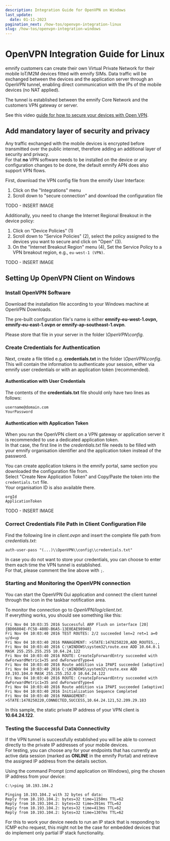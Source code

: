 ```yaml
---
description: Integration Guide for OpenVPN on Windows
last_update: 
  date: 01-11-2023
pagination_next: /how-tos/openvpn-integration-linux
slug: /how-tos/openvpn-integration-windows
---
```


# OpenVPN Integration Guide for Linux

emnify customers can create their own Virtual Private Network for their mobile IoT/M2M devices fitted with emnify SIMs.
Data traffic will be exchanged between the devices and the application server through an OpenVPN tunnel, enabling direct communication with the IPs of the mobile devices (no NAT applied).

The tunnel is established between the emnify Core Network and the customers VPN gateway or server.

See this video [guide for how to secure your devices with Open VPN](https://www.youtube.com/watch?v=yt44fJpfkQ4).

## Add mandatory layer of security and privacy

Any traffic exchanged with the mobile devices is encrypted before transmitted over the public internet, therefore adding an additional layer of security and privacy.  
For that **no** VPN software needs to be installed on the device or any configuration changes to be done, the default emnify APN does also support VPN flows.  

First, download the VPN config file from the emnify User Interface:

1. Click on the "Integrations" menu  
2. Scroll down to "secure connection" and download the configuration file  

TODO - INSERT IMAGE

Additionally, you need to change the Internet Regional Breakout in the device policy:

1. Click on "Device Policies" (1)  
2. Scroll down to "Service Policies" (2), select the policy assigned to the devices you want to secure and click on "Open" (3).  
3. On the "Internet Breakout Region" menu (4), Set the Service Policy to a VPN breakout region, e.g., `eu-west-1 (VPN)`.  

TODO - INSERT IMAGE

## Setting Up OpenVPN Client on Windows

### Install OpenVPN Software

Download the installation file according to your Windows machine at OpenVPN Downloads.  

The pre-built configuration file's name is either **emnify-eu-west-1.ovpn, emnify-eu-east-1.ovpn or emnify-ap-southeast-1.ovpn**.  

Please store that file in your server in the folder _\OpenVPN\config_.  

### Create Credentials for Authentication

Next, create a file titled e.g. **credentials.txt** in the folder _\OpenVPN\config_.  
This will contain the information to authenticate your session, either via emnify user credentials or with an application token (recommended).  

#### Authentication with User Credentials

The contents of the **credentials.txt** file should only have two lines as follows:

```
username@domain.com
YourPassword
```


#### Authentication with Application Token

When you run the OpenVPN client on a VPN gateway or application server it is recommended to use a dedicated application token.  
In that case, the first line in the *credentials.txt* file needs to be filled with your emnify organisation identifier and the application token instead of the password.  

You can create application tokens in the emnify portal, same section you downloaded the configuration file from.  
Select "Create New Application Token" and Copy/Paste the token into the `credentials.txt` file.  
Your organisation ID is also available there.  

```
orgId
ApplicationToken
```

TODO - INSERT IMAGE

### Correct Credentials File Path in Client Configuration File

Find the following line in *client.ovpn* and insert the complete file path from *credentials.txt*:  

```
auth-user-pass "(...)\\OpenVPN\\config\\credentials.txt"
```

In case you do not want to store your credentials, you can choose to enter them each time the VPN tunnel is established.  
For that, please comment the line above with `;`.  

### Starting and Monitoring the OpenVPN connection

You can start the OpenVPN Gui application and connect the client tunnel through the icon in the taskbar notification area.  

To monitor the connection go to _OpenVPN/log/client.txt_.  
If everything works, you should see something like this:

```
Fri Nov 04 10:03:35 2016 Successful ARP Flush on interface [20] {BD06804E-FC58-480D-B6A5-13E0EAE98940}
Fri Nov 04 10:03:40 2016 TEST ROUTES: 2/2 succeeded len=2 ret=1 a=0 u/d=up
Fri Nov 04 10:03:40 2016 MANAGEMENT: >STATE:1478250220,ADD_ROUTES,,,
Fri Nov 04 10:03:40 2016 C:\WINDOWS\system32\route.exe ADD 10.64.0.1 MASK 255.255.255.255 10.64.24.122
Fri Nov 04 10:03:40 2016 ROUTE: CreateIpForwardEntry succeeded with dwForwardMetric1=35 and dwForwardType=4
Fri Nov 04 10:03:40 2016 Route addition via IPAPI succeeded [adaptive]
Fri Nov 04 10:03:40 2016 C:\WINDOWS\system32\route.exe ADD 10.193.104.0 MASK 255.255.252.0 10.64.24.122
Fri Nov 04 10:03:40 2016 ROUTE: CreateIpForwardEntry succeeded with dwForwardMetric1=35 and dwForwardType=4
Fri Nov 04 10:03:40 2016 Route addition via IPAPI succeeded [adaptive]
Fri Nov 04 10:03:40 2016 Initialization Sequence Completed
Fri Nov 04 10:03:40 2016 MANAGEMENT: >STATE:1478250220,CONNECTED,SUCCESS,10.64.24.121,52.209.29.183
```

In this sample, the static private IP address of your VPN client is **10.64.24.122**.  

### Testing the Successful Data Connectivity

If the VPN tunnel is successfully established you will be able to connect directly to the private IP addresses of your mobile devices.  
For testing, you can choose any for your endpoints that has currently an active data session (marked as **ONLINE** in the emnify Portal) and retrieve the assigned IP address from the details section.  

Using the command Prompt (_cmd_ application on Windows), ping the chosen IP address from your device:

```
C:\>ping 10.193.104.2

Pinging 10.193.104.2 with 32 bytes of data:
Reply from 10.193.104.2: bytes=32 time=1158ms TTL=62
Reply from 10.193.104.2: bytes=32 time=391ms TTL=62
Reply from 10.193.104.2: bytes=32 time=413ms TTL=62
Reply from 10.193.104.2: bytes=32 time=1307ms TTL=62
```

For this to work your device needs to run an IP stack that is responding to ICMP echo request, this might not be the case for embedded devices that do implement only partial IP stack functionality.  


